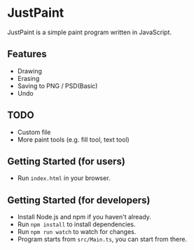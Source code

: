 # JustPaint

JustPaint is a simple paint program written in JavaScript.

## Features

* Drawing
* Erasing
* Saving to PNG / PSD(Basic)
* Undo

## TODO

* Custom file
* More paint tools (e.g. fill tool, text tool)

## Getting Started (for users)

* Run `index.html` in your browser.

## Getting Started (for developers)
* Install Node.js and npm if you haven't already.
* Run `npm install` to install dependencies.
* Run `npm run watch` to watch for changes.
* Program starts from `src/Main.ts`, you can start from there.
